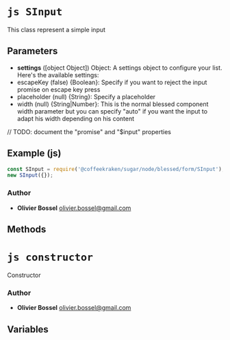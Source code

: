 


<!-- @namespace    sugar.node.blessed.input -->
<!-- @name    SInput -->

# ```js SInput ```


This class represent a simple input

## Parameters

- **settings** ([object Object]) Object: A settings object to configure your list. Here's the available settings:
- escapeKey (false) {Boolean}: Specify if you want to reject the input promise on escape key press
- placeholder (null) {String}: Specify a placeholder
- width (null) {String|Number}: This is the normal blessed component width parameter but you can specify "auto" if you want the input to adapt his width depending on his content

// TODO: document the "promise" and "$input" properties



## Example (js)

```js
const SInput = require('@coffeekraken/sugar/node/blessed/form/SInput');
new SInput({});
```


### Author
- **Olivier Bossel** <a href="mailto:olivier.bossel@gmail.com">olivier.bossel@gmail.com</a> 


## Methods



<!-- @name    constructor -->

# ```js constructor ```


Constructor




### Author
- **Olivier Bossel** <a href="mailto:olivier.bossel@gmail.com">olivier.bossel@gmail.com</a> 


## Variables


